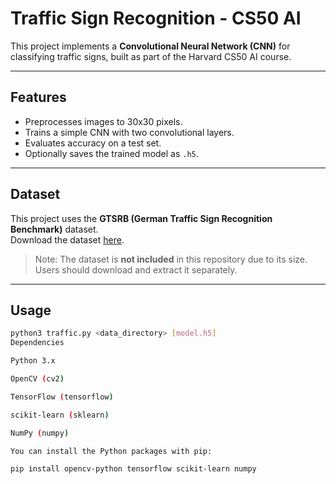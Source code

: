 # Traffic Sign Recognition - CS50 AI

This project implements a **Convolutional Neural Network (CNN)** for classifying traffic signs, built as part of the Harvard CS50 AI course.

---

## Features
- Preprocesses images to 30x30 pixels.
- Trains a simple CNN with two convolutional layers.
- Evaluates accuracy on a test set.
- Optionally saves the trained model as `.h5`.

---

## Dataset
This project uses the **GTSRB (German Traffic Sign Recognition Benchmark)** dataset.  
Download the dataset [here](https://benchmark.ini.rub.de/gtsrb_dataset.html).

> Note: The dataset is **not included** in this repository due to its size.  
> Users should download and extract it separately.

---

## Usage
```bash
python3 traffic.py <data_directory> [model.h5]
Dependencies

Python 3.x

OpenCV (cv2)

TensorFlow (tensorflow)

scikit-learn (sklearn)

NumPy (numpy)

You can install the Python packages with pip:

pip install opencv-python tensorflow scikit-learn numpy
